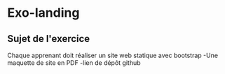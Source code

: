 # Exo-landing

## Sujet de l'exercice 

Chaque apprenant doit réaliser un site web statique avec bootstrap
-Une maquette de site en PDF 
-lien de dépôt github
